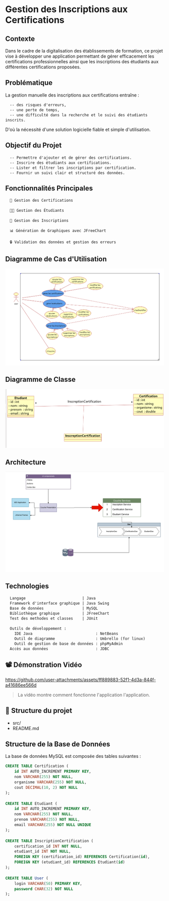 # Gestion des Inscriptions aux Certifications
##  Contexte
Dans le cadre de la digitalisation des établissements de formation, ce projet vise à développer une application permettant 
de gérer efficacement les certifications professionnelles ainsi que les inscriptions des étudiants aux différentes certifications proposées.

##  Problématique
La gestion manuelle des inscriptions aux certifications entraîne :

      -- des risques d'erreurs,
      -- une perte de temps,
      -- une difficulté dans la recherche et le suivi des étudiants inscrits.

D'où la nécessité d'une solution logicielle fiable et simple d'utilisation.

## Objectif du Projet
      -- Permettre d'ajouter et de gérer des certifications.
      -- Inscrire des étudiants aux certifications.
      -- Lister et filtrer les inscriptions par certification.
      -- Fournir un suivi clair et structuré des données.
## Fonctionnalités Principales
      🔎 Gestion des Certifications
      
      🧑‍🎓 Gestion des Étudiants
      
      📝 Gestion des Inscriptions
      
      📊 Génération de Graphiques avec JFreeChart
      
      🔒 Validation des données et gestion des erreurs

##  Diagramme de Cas d'Utilisation
![Diagramme de cas d'utilisation](images/use_case.png)
## Diagramme de Classe
![Class Diagram](images/class_diagram_last.png)
## Architecture
![Architecture](images/arch.png)
## Technologies


      Langage                         | Java
      Framework d'interface graphique | Java Swing
      Base de données                 | MySQL
      Bibliothèque graphique          | JFreeChart 
      Test des methodes et classes    | JUnit
      
      Outils de développement :
        IDE Java                            : NetBeans
        Outil de diagramme                  : Umbrello (for linux)
        Outil de gestion de base de données : phpMyAdmin
      Accès aux données                     : JDBC

## 📽️ Démonstration Vidéo
https://github.com/user-attachments/assets/ff889883-52f1-4d3a-844f-a41686ee566d

> La vidéo montre comment fonctionne l'application l'application.

## 📂 Structure du projet
- src/
- README.md


## Structure de la Base de Données
La base de données MySQL est composée des tables suivantes :
```sql
CREATE TABLE Certification (
    id INT AUTO_INCREMENT PRIMARY KEY,
    nom VARCHAR(255) NOT NULL,
    organisme VARCHAR(255) NOT NULL,
    cout DECIMAL(10, 2) NOT NULL
);

CREATE TABLE Etudiant (
    id INT AUTO_INCREMENT PRIMARY KEY,
    nom VARCHAR(255) NOT NULL,
    prenom VARCHAR(255) NOT NULL,
    email VARCHAR(255) NOT NULL UNIQUE
);

CREATE TABLE InscriptionCertification (
    certification_id INT NOT NULL,
    etudiant_id INT NOT NULL,
    FOREIGN KEY (certification_id) REFERENCES Certification(id),
    FOREIGN KEY (etudiant_id) REFERENCES Etudiant(id)
);

CREATE TABLE User (
    login VARCHAR(50) PRIMARY KEY,
    password CHAR(32) NOT NULL
);
```











